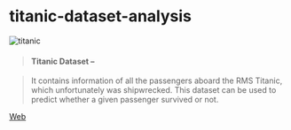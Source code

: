 # titanic-dataset-analysis

![titanic](https://upload.wikimedia.org/wikipedia/commons/thumb/f/fd/RMS_Titanic_3.jpg/300px-RMS_Titanic_3.jpg)

> #### Titanic Dataset –

> It contains information of all the passengers aboard the RMS Titanic, which unfortunately was shipwrecked. This dataset can be used to predict whether a given passenger survived or not.

[Web](https://titanic.deta.dev/)

